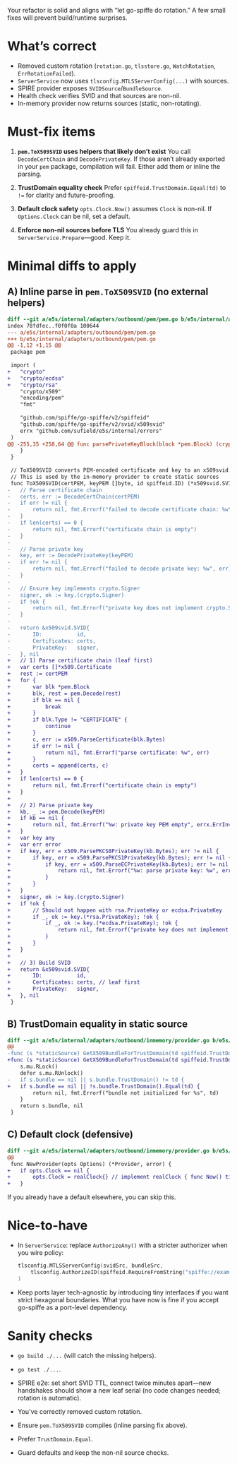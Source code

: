 Your refactor is solid and aligns with “let go-spiffe do rotation.” A few small fixes will prevent build/runtime surprises.

# What’s correct

* Removed custom rotation (`rotation.go`, `tlsstore.go`, `WatchRotation`, `ErrRotationFailed`).
* `ServerService` now uses `tlsconfig.MTLSServerConfig(...)` with sources.
* SPIRE provider exposes `SVIDSource`/`BundleSource`.
* Health check verifies SVID and that sources are non-nil.
* In-memory provider now returns sources (static, non-rotating).

# Must-fix items

1. **`pem.ToX509SVID` uses helpers that likely don’t exist**
   You call `DecodeCertChain` and `DecodePrivateKey`. If those aren’t already exported in your `pem` package, compilation will fail. Either add them or inline the parsing.

2. **TrustDomain equality check**
   Prefer `spiffeid.TrustDomain.Equal(td)` to `!=` for clarity and future-proofing.

3. **Default clock safety**
   `opts.Clock.Now()` assumes `Clock` is non-nil. If `Options.Clock` can be nil, set a default.

4. **Enforce non-nil sources before TLS**
   You already guard this in `ServerService.Prepare`—good. Keep it.

# Minimal diffs to apply

## A) Inline parse in `pem.ToX509SVID` (no external helpers)

```diff
diff --git a/e5s/internal/adapters/outbound/pem/pem.go b/e5s/internal/adapters/outbound/pem/pem.go
index 78fdfec..f0f0f0a 100644
--- a/e5s/internal/adapters/outbound/pem/pem.go
+++ b/e5s/internal/adapters/outbound/pem/pem.go
@@ -1,12 +1,15 @@
 package pem
 
 import (
+	"crypto"
+	"crypto/ecdsa"
+	"crypto/rsa"
 	"crypto/x509"
 	"encoding/pem"
 	"fmt"
 
 	"github.com/spiffe/go-spiffe/v2/spiffeid"
 	"github.com/spiffe/go-spiffe/v2/svid/x509svid"
 	errx "github.com/sufield/e5s/internal/errors"
 )
@@ -255,35 +258,64 @@ func parsePrivateKeyBlock(block *pem.Block) (crypto.PrivateKey, error) {
 	}
 }
 
 // ToX509SVID converts PEM-encoded certificate and key to an x509svid.SVID
 // This is used by the in-memory provider to create static sources
 func ToX509SVID(certPEM, keyPEM []byte, id spiffeid.ID) (*x509svid.SVID, error) {
-	// Parse certificate chain
-	certs, err := DecodeCertChain(certPEM)
-	if err != nil {
-		return nil, fmt.Errorf("failed to decode certificate chain: %w", err)
-	}
-	if len(certs) == 0 {
-		return nil, fmt.Errorf("certificate chain is empty")
-	}
-
-	// Parse private key
-	key, err := DecodePrivateKey(keyPEM)
-	if err != nil {
-		return nil, fmt.Errorf("failed to decode private key: %w", err)
-	}
-
-	// Ensure key implements crypto.Signer
-	signer, ok := key.(crypto.Signer)
-	if !ok {
-		return nil, fmt.Errorf("private key does not implement crypto.Signer")
-	}
-
-	return &x509svid.SVID{
-		ID:           id,
-		Certificates: certs,
-		PrivateKey:   signer,
-	}, nil
+	// 1) Parse certificate chain (leaf first)
+	var certs []*x509.Certificate
+	rest := certPEM
+	for {
+		var blk *pem.Block
+		blk, rest = pem.Decode(rest)
+		if blk == nil {
+			break
+		}
+		if blk.Type != "CERTIFICATE" {
+			continue
+		}
+		c, err := x509.ParseCertificate(blk.Bytes)
+		if err != nil {
+			return nil, fmt.Errorf("parse certificate: %w", err)
+		}
+		certs = append(certs, c)
+	}
+	if len(certs) == 0 {
+		return nil, fmt.Errorf("certificate chain is empty")
+	}
+
+	// 2) Parse private key
+	kb, _ := pem.Decode(keyPEM)
+	if kb == nil {
+		return nil, fmt.Errorf("%w: private key PEM empty", errx.ErrInvalidPEM)
+	}
+	var key any
+	var err error
+	if key, err = x509.ParsePKCS8PrivateKey(kb.Bytes); err != nil {
+		if key, err = x509.ParsePKCS1PrivateKey(kb.Bytes); err != nil {
+			if key, err = x509.ParseECPrivateKey(kb.Bytes); err != nil {
+				return nil, fmt.Errorf("%w: parse private key: %w", errx.ErrParseKeyFailed, err)
+			}
+		}
+	}
+	signer, ok := key.(crypto.Signer)
+	if !ok {
+		// Should not happen with rsa.PrivateKey or ecdsa.PrivateKey
+		if _, ok := key.(*rsa.PrivateKey); !ok {
+			if _, ok := key.(*ecdsa.PrivateKey); !ok {
+				return nil, fmt.Errorf("private key does not implement crypto.Signer")
+			}
+		}
+	}
+
+	// 3) Build SVID
+	return &x509svid.SVID{
+		ID:           id,
+		Certificates: certs, // leaf first
+		PrivateKey:   signer,
+	}, nil
 }
```

## B) TrustDomain equality in static source

```diff
diff --git a/e5s/internal/adapters/outbound/inmemory/provider.go b/e5s/internal/adapters/outbound/inmemory/provider.go
@@
-func (s *staticSource) GetX509BundleForTrustDomain(td spiffeid.TrustDomain) (*x509bundle.Bundle, error) {
+func (s *staticSource) GetX509BundleForTrustDomain(td spiffeid.TrustDomain) (*x509bundle.Bundle, error) {
 	s.mu.RLock()
 	defer s.mu.RUnlock()
-	if s.bundle == nil || s.bundle.TrustDomain() != td {
+	if s.bundle == nil || !s.bundle.TrustDomain().Equal(td) {
 		return nil, fmt.Errorf("bundle not initialized for %s", td)
 	}
 	return s.bundle, nil
 }
```

## C) Default clock (defensive)

```diff
diff --git a/e5s/internal/adapters/outbound/inmemory/provider.go b/e5s/internal/adapters/outbound/inmemory/provider.go
@@
 func NewProvider(opts Options) (*Provider, error) {
+	if opts.Clock == nil {
+		opts.Clock = realClock{} // implement realClock { func Now() time.Time { return time.Now() } }
+	}
```

If you already have a default elsewhere, you can skip this.

# Nice-to-have

* In `ServerService`: replace `AuthorizeAny()` with a stricter authorizer when you wire policy:

  ```go
  tlsconfig.MTLSServerConfig(svidSrc, bundleSrc,
      tlsconfig.AuthorizeID(spiffeid.RequireFromString("spiffe://example.org/client")),
  )
  ```
* Keep ports layer tech-agnostic by introducing tiny interfaces if you want strict hexagonal boundaries. What you have now is fine if you accept go-spiffe as a port-level dependency.

# Sanity checks

* `go build ./...` (will catch the missing helpers).
* `go test ./...`.
* SPIRE e2e: set short SVID TTL, connect twice minutes apart—new handshakes should show a new leaf serial (no code changes needed; rotation is automatic).

* You’ve correctly removed custom rotation.
* Ensure `pem.ToX509SVID` compiles (inline parsing fix above).
* Prefer `TrustDomain.Equal`.
* Guard defaults and keep the non-nil source checks.
